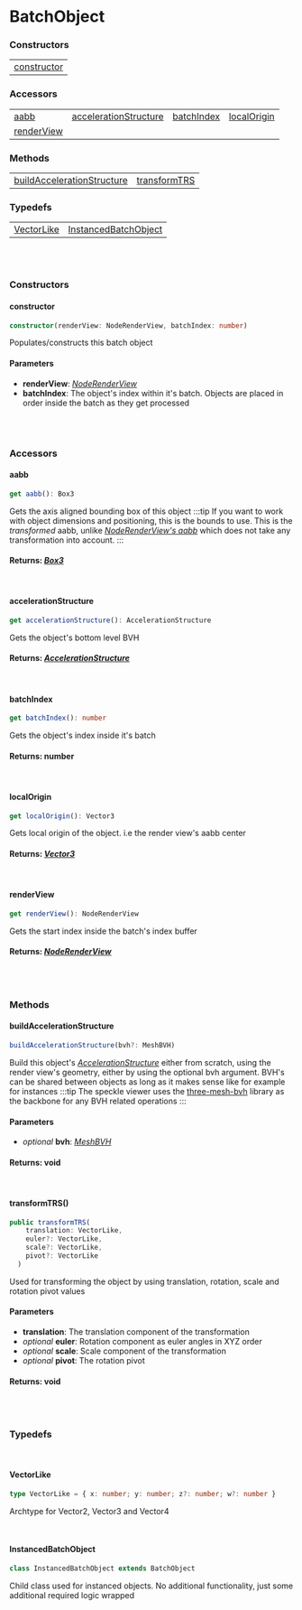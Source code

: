# BatchObject

### <h3>Constructors</h3>
|  	| 
|---   
| [constructor](/viewer/batch-object-api.md#constructor)

### <h3>Accessors</h3>
|  	|   |   |   |
|---    |---    |---    |---
| [aabb](/viewer/batch-object-api.md#aabb) | [accelerationStructure](/viewer/batch-object-api.md#accelerationstructure) | [batchIndex](/viewer/batch-object-api.md#batchindex) | [localOrigin](/viewer/batch-object-api.md#localorigin) 
| [renderView](/viewer/batch-object-api.md#renderview)



### <h3>Methods</h3>
|  	| 	|
|---	|---
| [buildAccelerationStructure](/viewer/batch-object-api.md#buildaccelerationstructure) 	| [transformTRS](/viewer/batch-object-api.md#transformtrs) 	

### <h3>Typedefs</h3>
|  	|   |
|---	|---
| [VectorLike](/viewer/batch-object-api.md#vectorlike) | [InstancedBatchObject](/viewer/batch-object-api.md#instancedbatchobject)
<br><br>

### <h3>Constructors</h3>

#### <b>constructor</b>
```ts
constructor(renderView: NodeRenderView, batchIndex: number)
```
Populates/constructs this batch object
#### Parameters
- **renderView**: [*NodeRenderView*](/viewer/viewer/render-view-api.md)
- **batchIndex**: The object's index within it's batch. Objects are placed in order inside the batch as they get processed 

<br>
<br>


### <h3>Accessors</h3>

#### <b>aabb</b>
```ts
get aabb(): Box3
```
Gets the axis aligned bounding box of this object
:::tip
If you want to work with object dimensions and positioning, this is the bounds to use. This is the *transformed* aabb, unlike [*NodeRenderView's aabb*](/viewer/render-view-api.md#aabb) which does not take any transformation into account. 
:::
#### Returns: [*Box3*](https://threejs.org/docs/index.html?q=box#api/en/math/Box3)

<br>

#### <b>accelerationStructure</b>
```ts
get accelerationStructure(): AccelerationStructure
```
Gets the object's bottom level BVH
#### Returns: [*AccelerationStructure*]()

<br>

#### <b>batchIndex</b>
```ts
get batchIndex(): number
```
Gets the object's index inside it's batch
#### Returns: number

<br>

#### <b>localOrigin</b>
```ts
get localOrigin(): Vector3
```
Gets local origin of the object. i.e the render view's aabb center
#### Returns: [*Vector3*](https://threejs.org/docs/index.html?q=vec#api/en/math/Vector3)

<br>

#### <b>renderView</b>
```ts
get renderView(): NodeRenderView
```
Gets the start index inside the batch's index buffer
#### Returns: [*NodeRenderView*](/viewer/render-view-api.md)

<br>
<br>

### <h3>Methods</h3>
#### <b>buildAccelerationStructure</b>
```ts
buildAccelerationStructure(bvh?: MeshBVH)
```
Build this object's [*AccelerationStructure*]() either from scratch, using the render view's geometry, either by using the optional bvh argument. BVH's can be shared between objects as long as it makes sense like for example for instances
:::tip
The speckle viewer uses the [three-mesh-bvh](https://github.com/gkjohnson/three-mesh-bvh) library as the backbone for any BVH related operations
:::
#### Parameters
- *optional* **bvh**: [*MeshBVH*](https://github.com/gkjohnson/three-mesh-bvh)


#### Returns: void

<br>

#### <b>transformTRS()</b>
```ts
public transformTRS(
    translation: VectorLike,
    euler?: VectorLike,
    scale?: VectorLike,
    pivot?: VectorLike
  )
```
Used for transforming the object by using translation, rotation, scale and rotation pivot values
#### Parameters
- **translation**: The translation component of the transformation
- *optional* **euler**: Rotation component as euler angles in XYZ order
- *optional* **scale**: Scale component of the transformation
- *optional* **pivot**: The rotation pivot

#### Returns: void

<br>
<br>

### <h3>Typedefs</h3>

<br>

#### <b>VectorLike</b>

```ts
type VectorLike = { x: number; y: number; z?: number; w?: number }
```
Archtype for Vector2, Vector3 and Vector4

<br>

#### <b>InstancedBatchObject</b>
```ts
class InstancedBatchObject extends BatchObject
```
Child class used for instanced objects. No additional functionality, just some additional required logic wrapped



